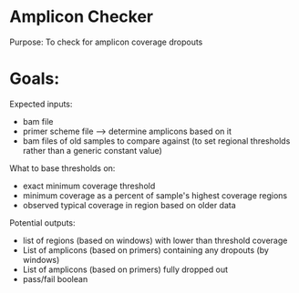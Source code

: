 # Amplicon Checker
Purpose: To check for amplicon coverage dropouts

# Goals:

Expected inputs:
* bam file
* primer scheme file --> determine amplicons based on it
* bam files of old samples to compare against (to set regional thresholds rather than a generic constant value)

What to base thresholds on:
* exact minimum coverage threshold
* minimum coverage as a percent of sample's highest coverage regions
* observed typical coverage in region based on older data

Potential outputs:
* list of regions (based on windows) with lower than threshold coverage
* List of amplicons (based on primers) containing any dropouts (by windows)
* List of amplicons (based on primers) fully dropped out
* pass/fail boolean